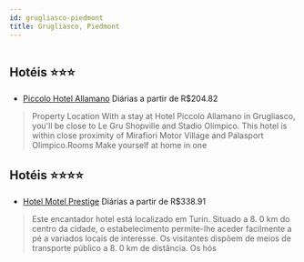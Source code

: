```yaml
---
id: grugliasco-piedmont
title: Grugliasco, Piedmont
---
```


<center><img src="http://photos.hotelbeds.com/giata/22/221158/221158a_hb_a_001.jpg" alt="" /></center>


## Hotéis ⭐️⭐️⭐️

-    [Piccolo Hotel Allamano](https://www.hurb.com/aud/https://www.hurb.com/hoteis/grugliasco/piccolo-hotel-allamano-JNP-JP202836?cmp=18055) Diárias a partir de R$204.82
   > Property Location With a stay at Hotel Piccolo Allamano in Grugliasco, you&apos;ll be close to Le Gru Shopville and Stadio Olimpico. This hotel is within close proximity of Mirafiori Motor Village and Palasport Olimpico.Rooms Make yourself at home in one 

## Hotéis ⭐️⭐️⭐️⭐️

-    [Hotel Motel Prestige](https://www.hurb.com/aud/https://www.hurb.com/hoteis/grugliasco/hotel-motel-prestige-JNP-JP307084?cmp=18055) Diárias a partir de R$338.91
   > Este encantador hotel está localizado em Turin. Situado a 8. 0 km do centro da cidade, o estabelecimento permite-lhe aceder facilmente a pé a variados locais de interesse. Os visitantes dispõem de meios de transporte público a 8. 0 km de distância. Os hós
